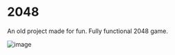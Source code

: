 # 2048
An old project made for fun. Fully functional 2048 game.

![image](https://user-images.githubusercontent.com/89359304/132261049-bb1df54e-9fc9-4131-a9b1-69973882fb15.png)

